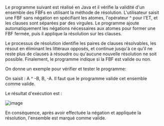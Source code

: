 Le programme suivant est réalisé en Java et il vérifie la validité d'un ensemble des FBFs en utilisant la méthode de résolution. L'utilisateur saisit une FBF sans négation en spécifiant les atomes, l'opérateur ^ pour l'ET, et les clauses sont séparées par des virgules. Le programme ajoute automatiquement les négations nécessaires aux atomes pour former une FBF fermée, puis il applique la résolution sur les clauses.

Le processus de résolution identifie les paires de clauses résolvables, les résout en éliminant les littéraux opposés, et continue jusqu'à ce qu'il ne reste plus de clauses à résoudre ou qu'aucune nouvelle résolution ne soit possible. Finalement, le programme indique si la FBF est valide ou non.

On donne un exemple pour vérifier et tester le programme:

On saisit : A ^ -B, B, -A.
Il faut que le programme valide cet ensemble comme valide.

Le résultat d'exécution est : 

![image](https://github.com/mnols/AI_Deduction/assets/119527090/7726c5fb-21a6-4603-9e27-3d53dcceb69e)

En conséquence, après avoir effectuée la négation et appliquée la résolution, l'ensemble est marqué comme valide.
